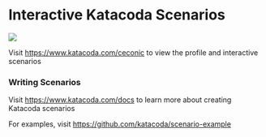 # Interactive Katacoda Scenarios

[![](http://shields.katacoda.com/katacoda/ceconic/count.svg)](https://www.katacoda.com/ceconic "Get your profile on Katacoda.com")

Visit https://www.katacoda.com/ceconic to view the profile and interactive scenarios

### Writing Scenarios
Visit https://www.katacoda.com/docs to learn more about creating Katacoda scenarios

For examples, visit https://github.com/katacoda/scenario-example
